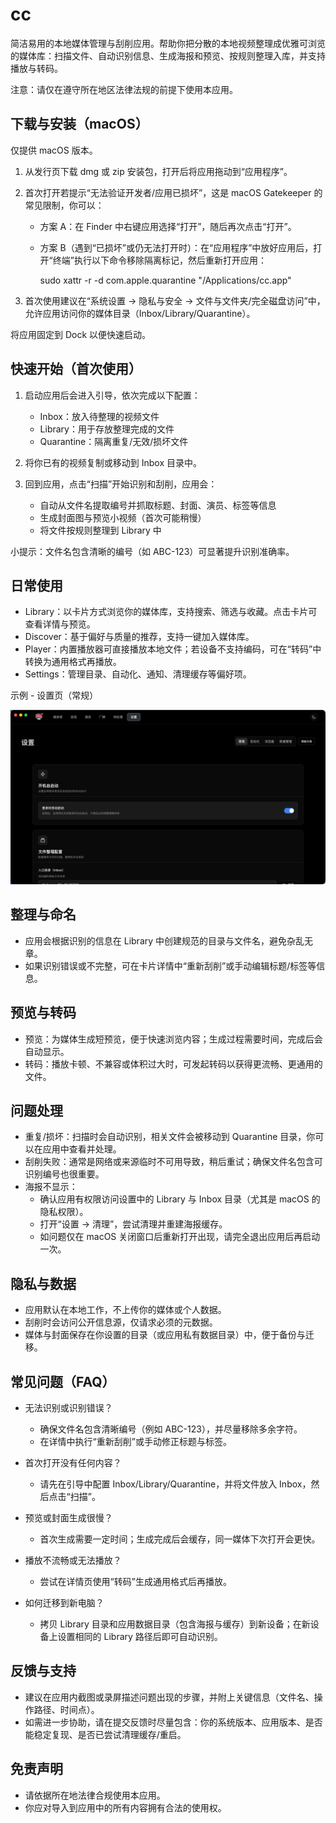 # cc

简洁易用的本地媒体管理与刮削应用。帮助你把分散的本地视频整理成优雅可浏览的媒体库：扫描文件、自动识别信息、生成海报和预览、按规则整理入库，并支持播放与转码。

注意：请仅在遵守所在地区法律法规的前提下使用本应用。

## 下载与安装（macOS）

仅提供 macOS 版本。

1) 从发行页下载 dmg 或 zip 安装包，打开后将应用拖动到“应用程序”。
2) 首次打开若提示“无法验证开发者/应用已损坏”，这是 macOS Gatekeeper 的常见限制，你可以：
   - 方案 A：在 Finder 中右键应用选择“打开”，随后再次点击“打开”。
   - 方案 B（遇到“已损坏”或仍无法打开时）：在“应用程序”中放好应用后，打开“终端”执行以下命令移除隔离标记，然后重新打开应用：

     sudo xattr -r -d com.apple.quarantine "/Applications/cc.app"

3) 首次使用建议在“系统设置 → 隐私与安全 → 文件与文件夹/完全磁盘访问”中，允许应用访问你的媒体目录（Inbox/Library/Quarantine）。

将应用固定到 Dock 以便快速启动。

## 快速开始（首次使用）

1) 启动应用后会进入引导，依次完成以下配置：
   - Inbox：放入待整理的视频文件
   - Library：用于存放整理完成的文件
   - Quarantine：隔离重复/无效/损坏文件

2) 将你已有的视频复制或移动到 Inbox 目录中。

3) 回到应用，点击“扫描”开始识别和刮削，应用会：
   - 自动从文件名提取编号并抓取标题、封面、演员、标签等信息
   - 生成封面图与预览小视频（首次可能稍慢）
   - 将文件按规则整理到 Library 中

小提示：文件名包含清晰的编号（如 ABC-123）可显著提升识别准确率。

## 日常使用

- Library：以卡片方式浏览你的媒体库，支持搜索、筛选与收藏。点击卡片可查看详情与预览。
- Discover：基于偏好与质量的推荐，支持一键加入媒体库。
- Player：内置播放器可直接播放本地文件；若设备不支持编码，可在“转码”中转换为通用格式再播放。
- Settings：管理目录、自动化、通知、清理缓存等偏好项。

示例 - 设置页（常规）

![设置页面示意图](docs/images/settings.png)

## 整理与命名

- 应用会根据识别的信息在 Library 中创建规范的目录与文件名，避免杂乱无章。
- 如果识别错误或不完整，可在卡片详情中“重新刮削”或手动编辑标题/标签等信息。

## 预览与转码

- 预览：为媒体生成短预览，便于快速浏览内容；生成过程需要时间，完成后会自动显示。
- 转码：播放卡顿、不兼容或体积过大时，可发起转码以获得更流畅、更通用的文件。

## 问题处理

- 重复/损坏：扫描时会自动识别，相关文件会被移动到 Quarantine 目录，你可以在应用中查看并处理。
- 刮削失败：通常是网络或来源临时不可用导致，稍后重试；确保文件名包含可识别编号也很重要。
- 海报不显示：
  - 确认应用有权限访问设置中的 Library 与 Inbox 目录（尤其是 macOS 的隐私权限）。
  - 打开“设置 → 清理”，尝试清理并重建海报缓存。
  - 如问题仅在 macOS 关闭窗口后重新打开出现，请完全退出应用后再启动一次。

## 隐私与数据

- 应用默认在本地工作，不上传你的媒体或个人数据。
- 刮削时会访问公开信息源，仅请求必须的元数据。
- 媒体与封面保存在你设置的目录（或应用私有数据目录）中，便于备份与迁移。

## 常见问题（FAQ）

- 无法识别或识别错误？
  - 确保文件名包含清晰编号（例如 ABC-123），并尽量移除多余字符。
  - 在详情中执行“重新刮削”或手动修正标题与标签。

- 首次打开没有任何内容？
  - 请先在引导中配置 Inbox/Library/Quarantine，并将文件放入 Inbox，然后点击“扫描”。

- 预览或封面生成很慢？
  - 首次生成需要一定时间；生成完成后会缓存，同一媒体下次打开会更快。

- 播放不流畅或无法播放？
  - 尝试在详情页使用“转码”生成通用格式后再播放。

- 如何迁移到新电脑？
  - 拷贝 Library 目录和应用数据目录（包含海报与缓存）到新设备；在新设备上设置相同的 Library 路径后即可自动识别。

## 反馈与支持

- 建议在应用内截图或录屏描述问题出现的步骤，并附上关键信息（文件名、操作路径、时间点）。
- 如需进一步协助，请在提交反馈时尽量包含：你的系统版本、应用版本、是否能稳定复现、是否已尝试清理缓存/重启。

## 免责声明

- 请依据所在地法律合规使用本应用。
- 你应对导入到应用中的所有内容拥有合法的使用权。
